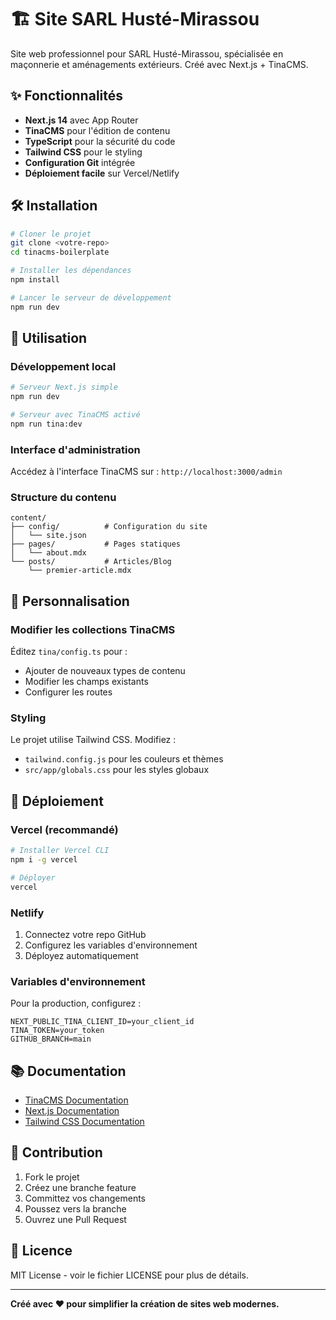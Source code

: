 # 🏗️ Site SARL Husté-Mirassou

Site web professionnel pour SARL Husté-Mirassou, spécialisée en maçonnerie et aménagements extérieurs. Créé avec Next.js + TinaCMS.

## ✨ Fonctionnalités

- **Next.js 14** avec App Router
- **TinaCMS** pour l'édition de contenu
- **TypeScript** pour la sécurité du code
- **Tailwind CSS** pour le styling
- **Configuration Git** intégrée
- **Déploiement facile** sur Vercel/Netlify

## 🛠️ Installation

```bash
# Cloner le projet
git clone <votre-repo>
cd tinacms-boilerplate

# Installer les dépendances
npm install

# Lancer le serveur de développement
npm run dev
```

## 📝 Utilisation

### Développement local

```bash
# Serveur Next.js simple
npm run dev

# Serveur avec TinaCMS activé
npm run tina:dev
```

### Interface d'administration

Accédez à l'interface TinaCMS sur : `http://localhost:3000/admin`

### Structure du contenu

```
content/
├── config/          # Configuration du site
│   └── site.json
├── pages/           # Pages statiques
│   └── about.mdx
└── posts/           # Articles/Blog
    └── premier-article.mdx
```

## 🎨 Personnalisation

### Modifier les collections TinaCMS

Éditez `tina/config.ts` pour :
- Ajouter de nouveaux types de contenu
- Modifier les champs existants
- Configurer les routes

### Styling

Le projet utilise Tailwind CSS. Modifiez :
- `tailwind.config.js` pour les couleurs et thèmes
- `src/app/globals.css` pour les styles globaux

## 🚀 Déploiement

### Vercel (recommandé)

```bash
# Installer Vercel CLI
npm i -g vercel

# Déployer
vercel
```

### Netlify

1. Connectez votre repo GitHub
2. Configurez les variables d'environnement
3. Déployez automatiquement

### Variables d'environnement

Pour la production, configurez :

```env
NEXT_PUBLIC_TINA_CLIENT_ID=your_client_id
TINA_TOKEN=your_token
GITHUB_BRANCH=main
```

## 📚 Documentation

- [TinaCMS Documentation](https://tina.io/docs/)
- [Next.js Documentation](https://nextjs.org/docs)
- [Tailwind CSS Documentation](https://tailwindcss.com/docs)

## 🤝 Contribution

1. Fork le projet
2. Créez une branche feature
3. Committez vos changements
4. Poussez vers la branche
5. Ouvrez une Pull Request

## 📄 Licence

MIT License - voir le fichier LICENSE pour plus de détails.

---

**Créé avec ❤️ pour simplifier la création de sites web modernes.**
